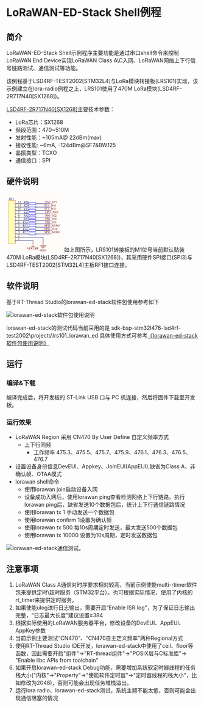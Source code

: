 # LoRaWAN-ED-Stack Shell例程

## 简介

LoRaWAN-ED-Stack Shell示例程序主要功能是通过串口shell命令来控制LoRaWAN End Device实现LoRaWAN Class A\C入网、LoRaWAN网络上下行信号链路测试、通信测试等功能。

该例程基于LSD4RF-TEST2002[STM32L4]与LoRa模块转接板(LRS101)实现，该示例建立在lora-radio例程之上，LRS101使用了470M LoRa模块(LSD4RF-2R717N40[SX1268])。

[LSD4RF-2R717N40[SX1268]](http://bbs.lierda.com/forum.php?mod=viewthread&tid=87)主要技术参数：

- LoRa芯片：SX1268
- 频段范围：470~510M
- 发射性能：~105mA@ 22dBm(max)
- 接收性能:  ~6mA, -124dBm@SF7&BW125
- 晶振类型：TCXO
- 通信接口：SPI

## 硬件说明
<img src="./figures/LSD4RF_TEST2002_LRS101_SX1268_SCH.png" alt="LoRa模块接口" style="zoom: 50%;" />
如上图所示，LRS101转接板的M1位号当前默认贴装470M LoRa模块(LSD4RF-2R717N40[SX1268])，其采用硬件SPI接口(SPI3)与LSD4RF-TEST2002[STM32L4]主板RF1接口连接。

## 软件说明

基于RT-Thread Studio的lorawan-ed-stack软件包使用参考如下

![lorawan-ed-stack软件包使用说明](./figures/lorawan-ed-stack-manual-for-art-pi.gif)

lorawan-ed-stack的测试代码当前采用的是 sdk-bsp-stm32l476-lsd4rf-test2002\projects\lrs101_lorawan_ed
具体使用方式可参考[《lorawan-ed-stack软件包使用说明》](https://github.com/Forest-Rain/lorawan-ed-stack/tree/master/doc)


## 运行
### 编译&下载

编译完成后，将开发板的 ST-Link USB 口与 PC 机连接，然后将固件下载至开发板。

### 运行效果

- LoRaWAN Region 采用 CN470 By User Define 自定义频率方式
  - 上下行同频
    - 工作频率 475.3、475.5、475.7、475.9、476.1、476.3、476.5、476.7
- 设置设备身份信息DevEUI、Appkey、JoinEUI(AppEUI),缺省为Class A、非确认帧、OTAA模式
- lorawan shell命令
  - 使用lorawan join启动设备入网
  - 设备成功入网后，使用lorawan ping查看检测网络上下行链路。执行lorawan ping后，缺省发送10个数据包后，统计上下行通信链路情况
  - 使用lorawan tx 1 手动发送一个数据包
  - 使用lorawan confirm 1设置为确认帧
  - 使用lorawan tx 500 每10s周期定时发送，最大发送500个数据包
  - 使用lorawan tx 10000 设置为10s周期，定时发送数据包

![lorawan-ed-stack通信测试](./figures/lorawan-ed-stack-testl-llcc68-cn470s.gif)。

## 注意事项

1. LoRaWAN Class A通信对时序要求相对较高，当前示例使能multi-rtimer软件包来提供定时\超时服务（STM32平台）。也可根据实际情况，使用了内核的rt_timer来提供定时服务。
2. 如果使能ulog进行日志输出，需要开启“Enable ISR log”，为了保证日志输出完整，“日志最大长度”建议设置≥384
3. 根据实际使用的LoRaWAN服务器平台，修改设备的DevEUI、AppEUI、AppKey参数
4. 当前示例主要测试“CN470”、“CN470自主定义频率”两种Regional方式
5. 使用RT-Thread Studio IDE开发，lorawan-ed-stack中使用了ceil、floor等函数，因此需要开启"组件"->"RT-thread组件"->"POSIX层与C标准库"-> "Enable libc APIs from toolchain"
6. 如果开启lorawan-ed-stack Debug功能，需要增加系统软定时器线程的任务栈大小("内核"->"Property"->"使能软件定时器"->"定时器线程的栈大小"，比如修改为2048)，否则可能会出现任务堆栈溢出。
7. 运行lora radio、lorawan-ed-stack测试，系统主频不能太低，否则可能会出现通信阻塞的情况

